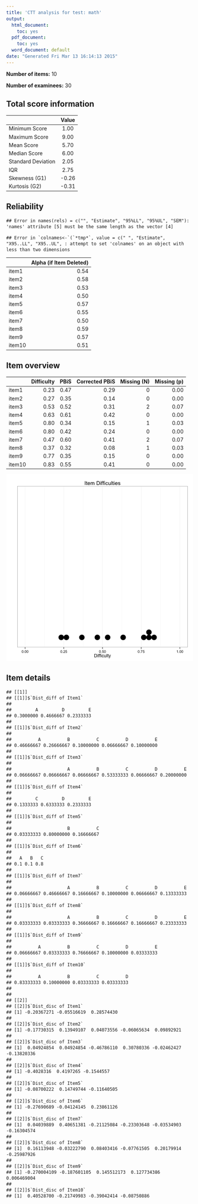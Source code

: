 ```yaml
---
title: 'CTT analysis for test: math'
output:
  html_document:
    toc: yes
  pdf_document:
    toc: yes
  word_document: default
date: "Generated Fri Mar 13 16:14:13 2015"
---
```




**Number of items:** 10

**Number of examinees:** 30


## Total score information


|                   | Value |
|:------------------|:-----:|
|Minimum Score      | 1.00  |
|Maximum Score      | 9.00  |
|Mean Score         | 5.70  |
|Median Score       | 6.00  |
|Standard Deviation | 2.05  |
|IQR                | 2.75  |
|Skewness (G1)      | -0.26 |
|Kurtosis (G2)      | -0.31 |


## Reliability


```
## Error in names(rels) = c("", "Estimate", "95%LL", "95%UL", "SEM"): 'names' attribute [5] must be the same length as the vector [4]
```

```
## Error in `colnames<-`(`*tmp*`, value = c(" ", "Estimate", "X95..LL", "X95..UL", : attempt to set 'colnames' on an object with less than two dimensions
```



|       | Alpha (if Item Deleted)|
|:------|-----------------------:|
|item1  |                    0.54|
|item2  |                    0.58|
|item3  |                    0.53|
|item4  |                    0.50|
|item5  |                    0.57|
|item6  |                    0.55|
|item7  |                    0.50|
|item8  |                    0.59|
|item9  |                    0.57|
|item10 |                    0.51|

## Item overview


|       | Difficulty| PBiS| Corrected PBiS| Missing (N)| Missing (p)|
|:------|----------:|----:|--------------:|-----------:|-----------:|
|item1  |       0.23| 0.47|           0.29|           0|        0.00|
|item2  |       0.27| 0.35|           0.14|           0|        0.00|
|item3  |       0.53| 0.52|           0.31|           2|        0.07|
|item4  |       0.63| 0.61|           0.42|           0|        0.00|
|item5  |       0.80| 0.34|           0.15|           1|        0.03|
|item6  |       0.80| 0.42|           0.24|           0|        0.00|
|item7  |       0.47| 0.60|           0.41|           2|        0.07|
|item8  |       0.37| 0.32|           0.08|           1|        0.03|
|item9  |       0.77| 0.35|           0.15|           0|        0.00|
|item10 |       0.83| 0.55|           0.41|           0|        0.00|

![plot of chunk item_overview](figure/item_overview-1.png) 


## Item details


```
## [[1]]
## [[1]]$`Dist_diff of Item1`
## 
##         A         D         E 
## 0.3000000 0.4666667 0.2333333 
## 
## [[1]]$`Dist_diff of Item2`
## 
##          A          B          C          D          E 
## 0.46666667 0.26666667 0.10000000 0.06666667 0.10000000 
## 
## [[1]]$`Dist_diff of Item3`
## 
##                     A          B          C          D          E 
## 0.06666667 0.06666667 0.06666667 0.53333333 0.06666667 0.20000000 
## 
## [[1]]$`Dist_diff of Item4`
## 
##         C         D         E 
## 0.1333333 0.6333333 0.2333333 
## 
## [[1]]$`Dist_diff of Item5`
## 
##                     B          C 
## 0.03333333 0.80000000 0.16666667 
## 
## [[1]]$`Dist_diff of Item6`
## 
##   A   B   C 
## 0.1 0.1 0.8 
## 
## [[1]]$`Dist_diff of Item7`
## 
##                     A          B          C          D          E 
## 0.06666667 0.46666667 0.16666667 0.10000000 0.06666667 0.13333333 
## 
## [[1]]$`Dist_diff of Item8`
## 
##                     A          B          C          D          E 
## 0.03333333 0.03333333 0.36666667 0.16666667 0.16666667 0.23333333 
## 
## [[1]]$`Dist_diff of Item9`
## 
##          A          B          C          D          E 
## 0.06666667 0.03333333 0.76666667 0.10000000 0.03333333 
## 
## [[1]]$`Dist_diff of Item10`
## 
##          A          B          C          D 
## 0.83333333 0.10000000 0.03333333 0.03333333 
## 
## 
## [[2]]
## [[2]]$`Dist_disc of Item1`
## [1] -0.20367271 -0.05516619  0.28574430
## 
## [[2]]$`Dist_disc of Item2`
## [1] -0.17730315  0.13949107  0.04073556 -0.06065634  0.09892921
## 
## [[2]]$`Dist_disc of Item3`
## [1]  0.04924854  0.04924854 -0.46786110  0.30780336 -0.02462427 -0.13820336
## 
## [[2]]$`Dist_disc of Item4`
## [1] -0.4028316  0.4197265 -0.1544557
## 
## [[2]]$`Dist_disc of Item5`
## [1] -0.08700222  0.14749744 -0.11640505
## 
## [[2]]$`Dist_disc of Item6`
## [1] -0.27690689 -0.04124145  0.23861126
## 
## [[2]]$`Dist_disc of Item7`
## [1]  0.04039889  0.40651381 -0.21125084 -0.23303648 -0.03534903 -0.16304574
## 
## [[2]]$`Dist_disc of Item8`
## [1]  0.16113948 -0.03222790  0.08403416 -0.07761505  0.20179914 -0.25987926
## 
## [[2]]$`Dist_disc of Item9`
## [1] -0.270004109 -0.187601105  0.145512173  0.127734386  0.006469004
## 
## [[2]]$`Dist_disc of Item10`
## [1]  0.40528700 -0.21749983 -0.39042414 -0.08750886
```


